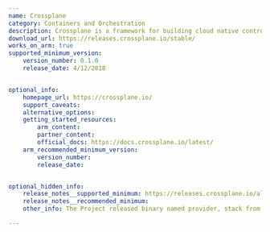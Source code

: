 ```yaml
---
name: Crossplane
category: Containers and Orchestration
description: Crossplane is a framework for building cloud native control planes without needing to write code.
download_url: https://releases.crossplane.io/stable/
works_on_arm: true
supported_minimum_version:
    version_number: 0.1.0
    release_date: 4/12/2018


optional_info:
    homepage_url: https://crossplane.io/
    support_caveats:
    alternative_options:
    getting_started_resources:
        arm_content:
        partner_content:
        official_docs: https://docs.crossplane.io/latest/
    arm_recommended_minimum_version:
        version_number:
        release_date:


optional_hidden_info:
    release_notes__supported_minimum: https://releases.crossplane.io/alpha/v0.1.0/bin/linux_arm64/
    release_notes__recommended_minimum:
    other_info: The Project released binary named provider, stack from v0.1.0 to v0.5.0 and from v0.5.1 onwards crossplane binary is released.

---
```

